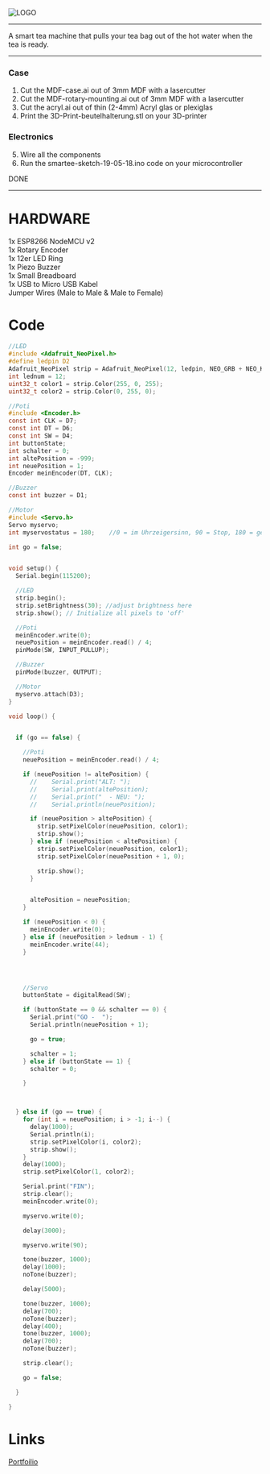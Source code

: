 <img src="https://www.aljoschatheil.de/smartee.png" alt="LOGO" title="" />

<hr>
A smart tea machine that pulls your tea bag out of the hot water when the tea is ready. 

<hr>

### Case
1. Cut the MDF-case.ai out of 3mm MDF with a lasercutter </br>
2. Cut the MDF-rotary-mounting.ai out of 3mm MDF with a lasercutter </br>
3. Cut the acryl.ai out of thin (2-4mm) Acryl glas or plexiglas </br>
4. Print the 3D-Print-beutelhalterung.stl on your 3D-printer </br>

### Electronics
5. Wire all the components </br>
6. Run the smartee-sketch-19-05-18.ino code on your microcontroller </br>

DONE


<hr>

# HARDWARE 

1x ESP8266 NodeMCU v2 </br>
1x Rotary Encoder</br>
1x 12er LED Ring</br>
1x Piezo Buzzer</br>
1x Small Breadboard</br>
1x USB to Micro USB Kabel</br>
Jumper Wires (Male to Male & Male to Female)</br>

# Code
```C
//LED
#include <Adafruit_NeoPixel.h>
#define ledpin D2
Adafruit_NeoPixel strip = Adafruit_NeoPixel(12, ledpin, NEO_GRB + NEO_KHZ800);
int lednum = 12;
uint32_t color1 = strip.Color(255, 0, 255);
uint32_t color2 = strip.Color(0, 255, 0);

//Poti
#include <Encoder.h>
const int CLK = D7;
const int DT = D6;
const int SW = D4;
int buttonState;
int schalter = 0;
int altePosition = -999;
int neuePosition = 1;
Encoder meinEncoder(DT, CLK);

//Buzzer
const int buzzer = D1;

//Motor
#include <Servo.h>
Servo myservo;
int myservostatus = 180;    //0 = im Uhrzeigersinn, 90 = Stop, 180 = gegen Uhrzeigersinn

int go = false;


void setup() {
  Serial.begin(115200);

  //LED
  strip.begin();
  strip.setBrightness(30); //adjust brightness here
  strip.show(); // Initialize all pixels to 'off'

  //Poti
  meinEncoder.write(0);
  neuePosition = meinEncoder.read() / 4;
  pinMode(SW, INPUT_PULLUP);

  //Buzzer
  pinMode(buzzer, OUTPUT);

  //Motor
  myservo.attach(D3);
}

void loop() {


  if (go == false) {

    //Poti
    neuePosition = meinEncoder.read() / 4;

    if (neuePosition != altePosition) {
      //    Serial.print("ALT: ");
      //    Serial.print(altePosition);
      //    Serial.print("  - NEU: ");
      //    Serial.println(neuePosition);

      if (neuePosition > altePosition) {
        strip.setPixelColor(neuePosition, color1);
        strip.show();
      } else if (neuePosition < altePosition) {
        strip.setPixelColor(neuePosition, color1);
        strip.setPixelColor(neuePosition + 1, 0);

        strip.show();
      }


      altePosition = neuePosition;
    }

    if (neuePosition < 0) {
      meinEncoder.write(0);
    } else if (neuePosition > lednum - 1) {
      meinEncoder.write(44);
    }




    //Servo
    buttonState = digitalRead(SW);

    if (buttonState == 0 && schalter == 0) {
      Serial.print("GO -  ");
      Serial.println(neuePosition + 1);

      go = true;

      schalter = 1;
    } else if (buttonState == 1) {
      schalter = 0;

    }



  } else if (go == true) {
    for (int i = neuePosition; i > -1; i--) {
      delay(1000);
      Serial.println(i);
      strip.setPixelColor(i, color2);
      strip.show();
    }
    delay(1000);
    strip.setPixelColor(1, color2);

    Serial.print("FIN");
    strip.clear();
    meinEncoder.write(0);

    myservo.write(0);

    delay(3000);

    myservo.write(90);

    tone(buzzer, 1000);
    delay(1000);
    noTone(buzzer);

    delay(5000);

    tone(buzzer, 1000);
    delay(700);
    noTone(buzzer);
    delay(400);
    tone(buzzer, 1000);
    delay(700);
    noTone(buzzer);

    strip.clear();

    go = false;

  }

}

```

# Links
[Portfoilio](https://www.aljoschatheil.de/)

